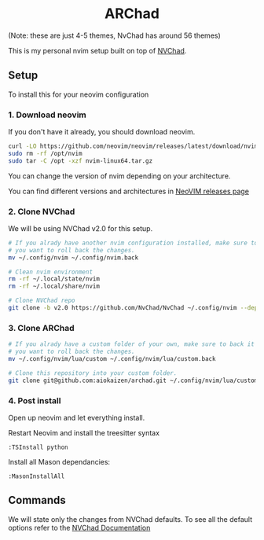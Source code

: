 <h1 align="center">ARChad</h1>

<!-- <div align="center"> -->
<!-- 	<a href="https://nvchad.com/">Home</a> -->
<!--   <span> • </span> -->
<!--     	<a href="https://nvchad.com/docs/quickstart/install">Install</a> -->
<!--   <span> • </span> -->
<!--        	<a href="https://nvchad.com/docs/contribute">Contribute</a> -->
<!--   <span> • </span> -->
<!-- 	<a href="https://github.com/NvChad/NvChad#gift_heart-support">Support</a> -->
<!--   <span> • </span> -->
<!--         <a href="https://nvchad.com/docs/features">Features</a> -->
<!--   <p></p> -->
<!-- </div>  -->

<!-- <details><summary> <b>Images (Click to expand!)</b></summary> -->
<!---->
<!-- ![4 themes](https://nvchad.com/screenshots/four_Themes.webp) -->
<!-- ![radium 1](https://nvchad.com/screenshots/radium1.webp) -->
<!-- ![radium 2](https://nvchad.com/screenshots/radium2.webp) -->
<!-- ![radium 3](https://nvchad.com/screenshots/radium3.webp) -->


(Note: these are just 4-5 themes, NvChad has around 56 themes)
</details>

This is my personal nvim setup built on top of [NVChad](https://github.com/NvChad/NvChad/tree/v2.0).

## Setup

To install this for your neovim configuration


### 1. Download neovim

If you don't have it already, you should download neovim.

``` bash
curl -LO https://github.com/neovim/neovim/releases/latest/download/nvim-linux64.tar.gz
sudo rm -rf /opt/nvim
sudo tar -C /opt -xzf nvim-linux64.tar.gz
```

You can change the version of nvim depending on your architecture.

You can find different versions and architectures in [NeoVIM releases page](https://github.com/neovim/neovim/releases)


### 2. Clone NVChad

We will be using NVChad v2.0 for this setup.

``` bash
# If you alrady have another nvim configuration installed, make sure to back it up in case
# you want to roll back the changes.
mv ~/.config/nvim ~/.config/nvim.back

# Clean nvim environment
rm -rf ~/.local/state/nvim
rm -rf ~/.local/share/nvim

# Clone NVChad repo
git clone -b v2.0 https://github.com/NvChad/NvChad ~/.config/nvim --depth 1
```


### 3. Clone ARChad 

``` bash
# If you alrady have a custom folder of your own, make sure to back it up in case
# you want to roll back the changes.
mv ~/.config/nvim/lua/custom ~/.config/nvim/lua/custom.back

# Clone this repository into your custom folder.
git clone git@github.com:aiokaizen/archad.git ~/.config/nvim/lua/custom
```

### 4. Post install

Open up neovim and let everything install.

Restart Neovim and install the treesitter syntax

```
:TSInstall python
```

Install all Mason dependancies:

```
:MasonInstallAll
```

## Commands

We will state only the changes from NVChad defaults. To see all the default options
refer to the [NVChad Documentation]()
